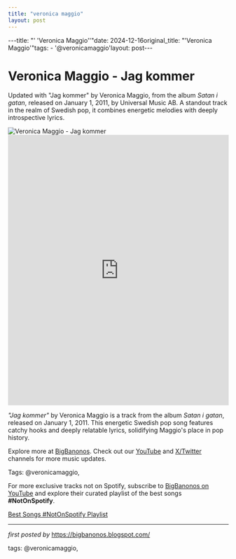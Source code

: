 ```yaml
---
title: "veronica maggio"
layout: post
---
```

---title: "' 'Veronica Maggio''"date: 2024-12-16original_title: "'Veronica Maggio'"tags:  - '@veronicamaggio'layout: post---<!-- Title of the Post --><h1 >Veronica Maggio - Jag kommer</h1> <!-- Introductory Text --><p >Updated with "Jag kommer" by Veronica Maggio, from the album *Satan i gatan*, released on January 1, 2011, by Universal Music AB. A standout track in the realm of Swedish pop, it combines energetic melodies with deeply introspective lyrics.</p> <!-- Featured Image --><div > <img src="https://upload.wikimedia.org/wikipedia/en/5/54/Jagkommer.jpg" alt="Veronica Maggio - Jag kommer" /></div> <!-- YouTube Video Embed --><div > <iframe width="100%" height="617" src="https://www.youtube.com/embed/zNKwziMG5UI" title="Veronica Maggio - Jag kommer" frameborder="0" allow="accelerometer; autoplay; clipboard-write; encrypted-media; gyroscope; picture-in-picture; web-share" referrerpolicy="strict-origin-when-cross-origin" allowfullscreen></iframe></div> <!-- Song Information --><div > <p><em>"Jag kommer"</em> by Veronica Maggio is a track from the album *Satan i gatan*, released on January 1, 2011. This energetic Swedish pop song features catchy hooks and deeply relatable lyrics, solidifying Maggio's place in pop history.</p></div> <!-- Footer Links --><div > <p>Explore more at <a href="https://bigbanonos.blogspot.com/" target="_blank">BigBanonos</a>. Check out our <a href="https://www.youtube.com/@BigBanonos" target="_blank">YouTube</a> and <a href="https://x.com/bigbanonos" target="_blank">X/Twitter</a> channels for more music updates.</p></div> <!-- Tags --><p >Tags: @veronicamaggio,</p><!--Subscribe and Playlist Links--><div>    <p>For more exclusive tracks not on Spotify, subscribe to <a href="https://www.youtube.com/@BigBanonos" target="_blank">BigBanonos on YouTube</a> and explore their curated playlist of the best songs <strong>#NotOnSpotify</strong>.</p>    <p><a href="https://www.youtube.com/playlist?list=PLtuNtuTatqI0kFahUCbtbfenC_ET5O_tr" target="_blank">Best Songs #NotOnSpotify Playlist<br /></a></p></div><hr /><p><em>first posted by</em> <a href="https://bigbanonos.blogspot.com/" rel="noopener" target="_new">https://bigbanonos.blogspot.com/</a></p><p>tags: @veronicamaggio,</p>